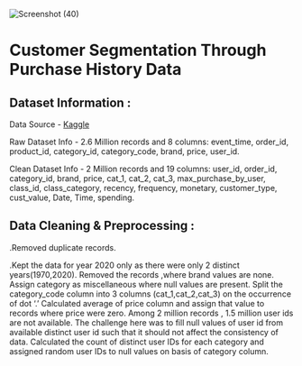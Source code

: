 ![Screenshot (40)](https://github.com/PRANITAWANI/Customer-Segmentation-Through-Purchase-History-Data/assets/135104675/1ce21576-e6ad-4c53-9aa0-bf688f02693d)
# Customer Segmentation Through Purchase History Data

## Dataset Information :

Data Source - [Kaggle](https://www.kaggle.com/datasets/mkechinov/ecommerce-purchase-history-from-electronics-store/data)

Raw Dataset Info - 2.6 Million records and 8 columns: event_time, order_id, product_id, category_id, category_code, brand, price, user_id.

Clean Dataset Info - 2 Million records and 19 columns: user_id, order_id, category_id, brand, price, cat_1, cat_2, cat_3, max_purchase_by_user, class_id, class_category, recency, frequency, monetary, customer_type, cust_value, Date, Time, spending.

## Data Cleaning & Preprocessing :
.Removed duplicate records.

.Kept the data for year 2020 only as there were only 2 distinct years(1970,2020).
Removed the records ,where brand values are none.
Assign category as miscellaneous where null values are present.
Split the category_code column into 3 columns (cat_1,cat_2,cat_3) on the occurrence of dot ‘.’
Calculated average of price column and assign that value to records where price were zero.
Among 2 million records , 1.5 million user ids are not available.
The challenge here was to fill null values of user id from available distinct user id such that it should not affect the consistency of data.
Calculated the count of distinct user IDs for each category and assigned random user IDs to null values on basis of category column.
